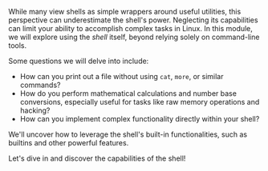 While many view shells as simple wrappers around useful utilities, this perspective can underestimate the shell's power. Neglecting its capabilities can limit your ability to accomplish complex tasks in Linux. In this module, we will explore using the _shell_ itself, beyond relying solely on command-line tools.

Some questions we will delve into include:

- How can you print out a file without using `cat`, `more`, or similar commands?
- How do you perform mathematical calculations and number base conversions, especially useful for tasks like raw memory operations and hacking?
- How can you implement complex functionality directly within your shell?

We'll uncover how to leverage the shell's built-in functionalities, such as builtins and other powerful features.

Let's dive in and discover the capabilities of the shell!
